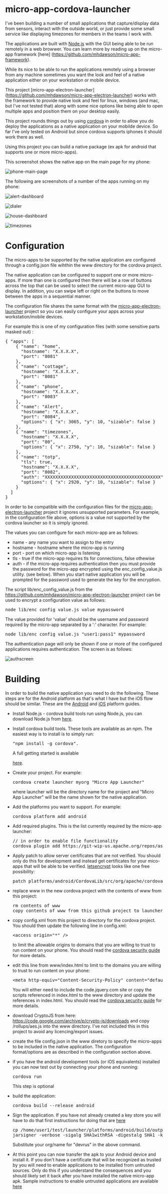 # micro-app-cordova-launcher

I've been building a number of small applications that capture/display
data from sensors, interact with the outside world, or just provide
some small service like displaying timezones for members in the teams
I work with.

The applications are built with [Node.js](https://nodejs.org/en/) with
the GUI being able to be run remotely in a web browwer.  You can learn
more by reading up on the micro-app framework [here]
(https://github.com/mhdawson/micro-app-framework).

While its nice to be able to run the applications remotely using 
a browser from any machine sometimes you want the look and feel of
a native application either on your workstation or mobile device.

This project [micro-app-electron-launcher]
(https://github.com/mhdawson/micro-app-electron-launcher) works
with the framework to provide native look and feel for linux,
windows (and mac, but I've not tested that) along with some
nice options like being able to open multiple apps and position
them on your desktop easily.

This project rounds things out by using
[cordova](https://cordova.apache.org/) in order to allow
you do deploy the applications as a native application on your
mobilde device.  So far I've only tested on Android but since
cordova supports iphones it should work there as well.

Using this project you can build a native package (ex apk
for android that supports one or more micro-apps).

This screenshot shows the native app on the main page for my
phone:

![phone-main-page](https://raw.githubusercontent.com/mhdawson/micro-app-cordova-launcher/master/pictures/phone-app-display.jpg)


The following are screenshots of a number of the apps running
on my phone:

![alert-dashboard](https://raw.githubusercontent.com/mhdawson/micro-app-cordova-launcher/master/pictures/phone-alert-dashboard.jpg)

![dialer](https://raw.githubusercontent.com/mhdawson/micro-app-cordova-launcher/master/pictures/phone-dialer.jpg)

![house-dashboard](https://raw.githubusercontent.com/mhdawson/micro-app-cordova-launcher/master/pictures/phone-house-dashboard.jpg)

![timezones](https://raw.githubusercontent.com/mhdawson/micro-app-cordova-launcher/master/pictures/phone-timezones.jpg)


# Configuration

The micro-apps to be supported by the native application are configured
through a config.json file wihthin the www directory for the cordova
project.

The native application can be configured to support one or
more micro-apps.  If more than one is configured then 
there will be a row of buttons across the top that can 
be used to select the current micro-app GUI to display. In
addition, you can swipe left or right on the buttons to move
between the apps in a sequential manner.

The configuration file shares the same format with the
[micro-app-electron-launcher](https://github.com/mhdawson/micro-app-electron-launcher)
project so you can easily configure your apps across your
workstation/mobile devices.  

For example this is one of my configuration files
(with some sensitive parts masked out) :

<PRE>
{ "apps": [
    { "name": "home",
      "hostname": "X.X.X.X",
      "port": "8081"
    },
    { "name": "cottage",
      "hostname": "X.X.X.X",
      "port": "8081"
    },
    { "name": "phone",
      "hostname": "X.X.X.X",
      "port": "8083"
    },
    { "name": "Alert",
      "hostname": "X.X.X.X",
      "port": "8084",
      "options": { "x": 3065, "y": 10, "sizable": false }
    },
    { "name": "timezones",
      "hostname": "X.X.X.X",
      "port": "80",
      "options": { "x": 2750, "y": 10, "sizable": false }
    },
    { "name": "totp",
      "tls": true,
      "hostname": "X.X.X.X",
      "port": "8082",
      "auth": "XXXXXXXXXXXXXXXXXXXXXXXXXXXXXXXXXXXXXXXXXXXX",
      "options": { "x": 2920, "y": 10, "sizable": false }
    }
  ]
}
</PRE>

In order to be compatible with the configuration files for the
[micro-app-electron-launcher](https://github.com/mhdawson/micro-app-electron-launcher)
project it ignores unsupported parameters.  For example, in the
configuration file above, options is a value not supported by the
cordova launcher so it is simply ignored.


The values you can configure for each micro-app are as follows:

* name - any name you want to assign to the entry
* hostname - hostname where the micro-app is running
* port - port on which micro-app is listening
* tls - true if the micro-app requires tls for connections,
        false othewise
* auth - if the micro-app requires authentication then you
         must provide the password for the micro-app
         encrypted using the enc_config_value.js utility.
         (see below).  When you start native application
         you will be prompted for the password used to
         generate the key for the encryption. 

The script lib/enc_config_value.js from the
https://github.com/mhdawson/micro-app-electron-launcher
project can be used to encrypt a configuration value
as follows:

<PRE>
node lib/enc_config_value.js value mypassword
</PRE>

The value provided for 'value' should be the username and password required
by the micro-app separated by a ':' character.  For example:

<PRE>
node lib/enc_config_value.js "user1:pass1" mypassword
</PRE>

The authentication page will only be shown if one
or more of the configured applications requires
authentication.  The screen is as follows:

![authscreen](https://raw.githubusercontent.com/mhdawson/micro-app-cordova-launcher/master/pictures/phone-auth.jpg)


# Building

In order to build the native application you need to do the following.
These steps are for the Android platform as that's what I have
but the iOS flow should be similar.  These are the 
[Android](https://cordova.apache.org/docs/en/dev/guide/platforms/android/)
and [iOS](https://cordova.apache.org/docs/en/dev/guide/platforms/ios/index.html)
platform guides. 

* Install Node.js - cordova build tools run using Node.js,
  you can download Node.js from [here](https://nodejs.org/en/).

* Install cordova build tools.  These tools are available as an
  npm.  The easiest way is to install is to simply run:
  <PRE>
  "npm install -g cordova".
  </PRE>A full getting started is available
  [here](https://cordova.apache.org/#getstarted).

* Create your project.  For example:
  <PRE>
  cordova create launcher myorg "Micro App Launcher"
  </PRE> 
  where launcher will be the directory name for the
  project and "Micro App Launcher" will be the name
  shown for the native application.
* Add the platforms you want to support.  For
  example:
  <PRE>
  cordova platform add android
  </PRE>
* Add required plugins.  This is the list currently
  required by the micro-app launcher:
  <PRE>
  // in order to enable file functionality
  cordova plugin add https://git-wip-us.apache.org/repos/asf/cordova-plugin-file.git
  </PRE>
* Apply patch to allow server certificates that are not verified.  You should 
  only do this for development and instead get certificates for your mico-apps
  that will be able to be verified.  [letsencrypt](https://letsencrypt.org/) looks
  like one free possibility:
  <PRE>
  patch platforms/android/CordovaLib/src/org/apache/cordova/engine/SystemWebViewClient.java <allowServers.patch
  </PRE>

* replace www in the new cordova project with the contents of www from this
  project:
  <PRE>
  rm contents of www
  copy contents of www from this github project to launcher/www
  </PRE>
   
* copy config.xml from this project to directory for the cordova project.  You should
  then update the following line in config.xml:
  <PRE>
  &lt;access origin="*" /&gt;
  </PRE>
  to limit the allowable origins to domains that you are willing to trust
  to run content on your phone.  You should read the 
  [cordova security guide](https://cordova.apache.org/docs/en/4.0.0/guide/appdev/security/)
  for more details.
* edit this line from www/index.html to limit to the domains you are willing
  to trust to run content on your phone:
  <PRE>
  &lt;meta http-equiv="Content-Security-Policy" content="default-src 'self' *;script-src * 'unsafe-eval'"&gt;
  </PRE>
  You will either need to include the code.jquery.com site or copy the scripts referenced in index.html
  to the www directory and update the references in index.html.  You
  should read the
  [cordova security guide](https://cordova.apache.org/docs/en/4.0.0/guide/appdev/security/)
  for more details.
* download CryptoJS from here: https://code.google.com/archive/p/crypto-js/downloads and copy 
  /rollups/aes.js into the www directory.  I've not included this in this project to avoid
  any licencing/export issues.
* create the file config.json in the www diretory to specify the micro-apps to be included in the 
  native application.  The configuration format/options are as described in the configuration
  section above.
* if you have the android development tools (or iOS equivalents) installed you can now test
  out by connecting your phone and running:
  <PRE>
  cordova run
  </PRE>
  This step is optional
* build the application:
  <PRE>
  cordova build --release android
  </PRE>
* Sign the application.  If you have not already created a key store you will have to do that first 
  instructions for doing that are [here]()
  <PRE>
  cp /home/user1/test/launcher/platforms/android/build/outputs/apk/android-release-unsigned.apk ma-launcher.apk
  jarsigner -verbose -sigalg SHA1withRSA -digestalg SHA1 -keystore devrus-mobileapps.keystore ma-launcher.apk devrus-mobileapps
  </PRE>
  Substitute your org/name for "devrus" in the above command.

* At this point you can now transfer the apk to your Android device and install it.
  If you don't have a certificate that will be recognized as trusted by you will
  need to enable applications to be installed from untrusted sources.  Only do this
  if you understand the consequences and you should likely set it back after you 
  have installed the native micro-app apk.  Sample instructions to enable untrusted
  applications are available 
  [here](http://www.tomsguide.com/faq/id-2326514/download-install-android-apps-unidentified-developer.html)

